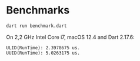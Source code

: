 # Benchmarks

```sh
dart run benchmark.dart
```

On 2,2 GHz Intel Core i7, macOS 12.4 and Dart 2.17.6:

````
ULID(RunTime): 2.3978675 us.
UUID(RunTime): 5.0263175 us.
````
